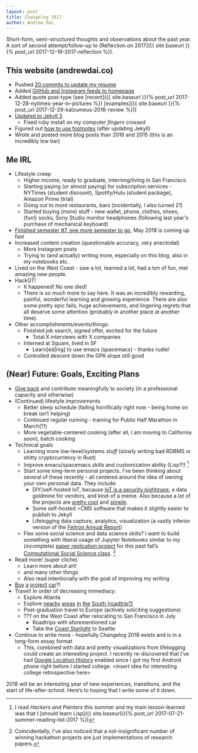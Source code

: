 ```yaml
---
layout: post
title: Changelog 2017
author: Andrew Dai
---
```


Short-form, semi-structured thoughts and observations about the past year.
A sort of second attempt/follow-up to [Reflection on 2017]({{ site.baseurl }}{% post_url 2017-12-19-2017-reflection %}).

## This website (andrewdai.co)

- Pushed [20 commits to update my resume](https://github.com/bunsenmcdubbs/bunsenmcdubbs.github.io/commits/master/resume)
- Added [GitHub and Instagram feeds to homepage](https://github.com/bunsenmcdubbs/bunsenmcdubbs.github.io/issues/5)
- Added quote post-type (see [recent]({{ site.baseurl }}{% post_url 2017-12-28-nytimes-year-in-pictures %}) [examples]({{ site.baseurl }}{% post_url 2017-12-29-kalzumeus-2016-review %}))
- [Updated to Jekyll 3](https://github.com/bunsenmcdubbs/bunsenmcdubbs.github.io/commit/928c108ea9be7407538328df5849eab46386931b)
  - Fixed ruby install on my computer *fingers crossed*
- Figured out [how to use footnotes](https://github.com/bunsenmcdubbs/bunsenmcdubbs.github.io/commit/1a23efdbae5c22463481236483da478f703f3be2) (after updating Jekyll)
- Wrote and posted more blog posts than 2016 and 2015 (this is an incredibly low bar)

## Me IRL

- Lifestyle creep
  - Higher income, ready to graduate, interning/living in San Francisco
  - Starting paying (or almost paying) for subscription services - NYTimes (student discount), Spotify/Hulu (student package), Amazon Prime (trial)
  - Going out to more restaurants, bars (incidentally, I also turned 21)
  - Started buying (more) stuff - new wallet, phone, clothes, shoes, (fun!) socks, Sony Studio monitor headphones (following last year's purchase of mechanical keyboard)
- [Finished semester #7, one more semester to go](https://www.instagram.com/p/BcsjI8SHTDI/?taken-by=bunsenmcdubbs), May 2018 is coming up fast
- Increased content creation (questionable accuracy, very anectodal)
  - More Instagram posts
  - Trying to (and actually) writing more, especially on this blog, also in my notebooks etc.
- Lived on the West Coast - saw a lot, learned a lot, had a ton of fun, met amazing new people.
- HackGT!
  - It happened! No one died!
  - There is so much more to say here. It was an incredibly rewarding, painful, wonderful learning and growing experience. There are also some pretty epic fails, huge achievements, and lingering regrets that all deserve some attention (probably in another place at another time).
- Other accomplishments/events/things:
  - Finished job search, signed offer, excited for the future
    - Total X interviews with X companies
  - Interned at Square, lived in SF
    - Learn[ed\|ing] to use emacs (spacemacs) - thanks rudle!
  - Controlled descent down the GPA slope still good

## (Near) Future: Goals, Exciting Plans

- [Give back](https://80000hours.org/) and contribute meaningfully to society (in a professional capacity and otherwise)
- (Continued) lifestyle improvements
  - Better sleep schedule (failing horrifically right now - being home on break isn&rsquo;t helping)
  - Continued regular running - training for Publix Half Marathon in March(?!)
  - More vegetable-centered cooking (after all, I am moving to California soon), batch cooking
- Technical goals
  - Learning more low-level/systems _stuff_ (slowly writing bad RDBMS or shitty cryptocurrency in Rust)
  - Improve emacs/spacemacs skills and customization ability (Lisp?!) [^1]
  - Start some long-term personal projects. I&rsquo;ve been thinking about several of these recently - all centered around the idea of owning your own personal data. They include:
    - DIY/self-hosted IoT, because [IoT is a security nightmare](https://www.google.com/search?q=iot+security+breach), a data goldmine for vendors, and kind-of a meme. Also because a lot of the projects are [pretty cool](http://www.instructables.com/id/Uber-Home-Automation-w-Arduino-Pi/) and [simple](http://www.instructables.com/id/How-to-Make-a-Magic-Mirror/).
    - Some self-hosted ~CMS software that makes it slightly easier to publish to Jekyll
    - Lifelogging data capture, analytics, visualization (a vastly inferior version of the [Feltron Annual Report](simi))
  - Flex some social science and data science skills? I want to build something with liberal usage of Jupyter Notebooks similar to my (incomplete) [paper replication project](https://github.com/bunsenmcdubbs/cs8803-replication-project) for this past fall&rsquo;s [Computational Social Science class](https://github.com/jacobeisenstein/gt-css-class). [^2]
- Read more! (super cliche)
  - Learn more about art!
  - and many other things
  - Also read intentionally with the goal of improving my writing
- [Buy](https://sfbay.craigslist.org/search/cta?query=bmw+e36+m3&sort=rel) [a](https://sfbay.craigslist.org/search/cta?query=mustang&sort=rel) [project](https://memegenerator.net/img/instances/250x250/74689026/when-you-own-a-project-car-and-its-a-daily-driver.jpg) [car](https://sfbay.craigslist.org/search/cta?query=miata&sort=rel)?!
- Travel! In order of decreasing immediacy:
  - Explore Atlanta
  - Explore [nearby](https://www.nytimes.com/2014/09/07/travel/things-to-do-in-36-hours-in-nashville.html) [areas](https://www.nytimes.com/2012/02/19/travel/36-hours-new-orleans.html) [in](https://www.nytimes.com/interactive/2016/02/11/travel/what-to-do-in-36-hours-in-houston.html) [the](https://www.nytimes.com/interactive/2016/03/04/travel/what-to-do-in-36-hours-in-austin-texas.html) [South (roadtrip?)](https://www.google.com/maps/dir/Atlanta,+GA/New+Orleans,+LA/Houston,+Texas/Austin,+TX/@31.4214195,-100.0946752,5z/data=!3m1!4b1!4m26!4m25!1m5!1m1!1s0x88f5045d6993098d:0x66fede2f990b630b!2m2!1d-84.3879824!2d33.7489954!1m5!1m1!1s0x8620a454b2118265:0xdb065be85e22d3b4!2m2!1d-90.0715323!2d29.9510658!1m5!1m1!1s0x8640b8b4488d8501:0xca0d02def365053b!2m2!1d-95.3698028!2d29.7604267!1m5!1m1!1s0x8644b599a0cc032f:0x5d9b464bd469d57a!2m2!1d-97.7430608!2d30.267153!3e0)
  - Post-graduation travel to Europe (actively soliciting suggestions)
  - ??? on the West Coast after relocating to San Francisco in July
    - Roadtrips with aforementioned car
    - Take the [Coast Starlight](http://blog.amtrak.com/2017/03/this-is-west-coast/) to Seattle
- Continue to write more - hopefully Changelog 2018 exists and is in a long-form essay format
  - This, combined with data and pretty visualizations from lifelogging could create an interesting project. I recently re-discovered that I&rsquo;ve had [Google Location History](https://www.google.com/maps/timeline) enabled since I got my first Android phone right before I started college. \<insert idea for interesting college retrospective here\>

2018 will be an interesting year of new experiences, transitions, and the start of life-after-school.
Here&rsquo;s to hoping that I write some of it down.

[^1]: I read _Hackers and Painters_ this summer and my main lesson-learned was that I [should learn Lisp]({{ site.baseurl}}{% post_url 2017-07-21-summer-reading-list-2017 %})

[^2]: Coincidentally, I&rsquo;ve also noticed that a not-insignificant number of winning hackathon projects are just implementations of research papers.
